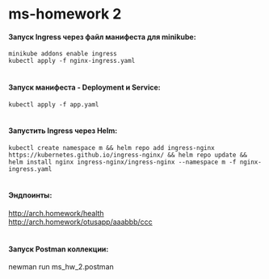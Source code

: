 # ms-homework 2

#### Запуск Ingress через файл манифеста для minikube:
`minikube addons enable ingress`<br/>
`kubectl apply -f nginx-ingress.yaml`
<br/>
<br/>

#### Запуск манифеста - Deployment и Service:
`kubectl apply -f app.yaml`
<br/>
<br/>

#### Запустить Ingress через Helm:
`kubectl create namespace m && helm repo add ingress-nginx https://kubernetes.github.io/ingress-nginx/ && helm repo update && helm install nginx ingress-nginx/ingress-nginx --namespace m -f nginx-ingress.yaml`
<br/>
<br/>

#### Эндпоинты:
http://arch.homework/health <br/>
http://arch.homework/otusapp/aaabbb/ccc
<br/>
<br/>

#### Запуск Postman коллекции:
newman run ms_hw_2.postman